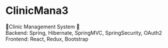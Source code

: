 # ClinicMana3
🏥Clinic Management System 🏥 <br />
Backend: Spring, Hibernate, SpringMVC, SpringSecurity, OAuth2 <br />
Frontend: React, Redux, Bootstrap <br />
